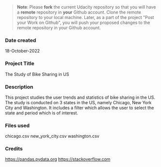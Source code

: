 >**Note**: Please **fork** the current Udacity repository so that you will have a **remote** repository in **your** Github account. Clone the remote repository to your local machine. Later, as a part of the project "Post your Work on Github", you will push your proposed changes to the remote repository in your Github account.

### Date created
18-October-2022

### Project Title
The Study of Bike Sharing in US

### Description
This project studies the user trends and statistics of bike sharing in the US. The study is conducted on 3 states in the US, namely Chicago, New York City and Washington. It includes a filter which allows the user to select the state and period which is of interest.

### Files used
chicago.csv
new_york_city.csv
washington.csv

### Credits
https://pandas.pydata.org
https://stackoverflow.com
